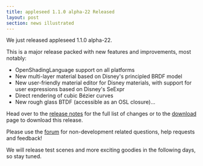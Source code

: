 ```yaml
---
title: appleseed 1.1.0 alpha-22 Released
layout: post
section: news illustrated
---
```


We just released appleseed 1.1.0 alpha-22.

This is a major release packed with new features and improvements, most notably:

- OpenShadingLanguage support on all platforms
- New multi-layer material based on Disney's principled BRDF model
- New user-friendly material editor for Disney materials, with support for user expressions based on Disney's SeExpr
- Direct rendering of cubic Bézier curves
- New rough glass BTDF (accessible as an OSL closure)...

Head over to the [release notes](https://github.com/appleseedhq/appleseed/releases/tag/1.1.0-alpha-22) for the full list of changes or to the [download](/download.html) page to download this release.

Please use the [forum](https://forum.appleseedhq.net/) for non-development related questions, help requests and feedback!

We will release test scenes and more exciting goodies in the following days, so stay tuned.
